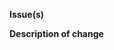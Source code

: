 **Issue(s)**
<!-- Always provide a link to at least one issue to which this PR contributes -->

**Description of change**
<!-- Provide a clear description -->
<!-- Include the user impact of the change, as well as technical details -->
<!-- What was the motivation for the change? Describe the problem with the existing code and how the it is addressed by the change -->
<!-- What were the details of the change? -->

<!-- **Blueprints** -->
<!-- In case there are changes in blueprints code, it is mandatory to add screenshot of the final blueprint -->
<!-- If the whole blueprint change cannot be fit in the screenshot, add multiple screenshots -->
<!-- A screenshot of a partial blueprint can be added as long as it show all changes involved in the blueprint -->

<!-- **Diagrams** -->
<!-- If architectural refactoring is involved in this PR, it should be accompanied with a diagram of the new architecture. -->

<!-- **Code reviews** -->
<!-- Code reviews are mandatory for all PRs, including cherry picks and build fixes -->
<!-- You are encouraged to talk reviewers through the PR. This can help clarify the changes and expedite the process -->
<!-- Always provide feedback to code review questions that have not been addressed by code changes -->
<!-- Do not edit or delete other contributors comments -->

<!-- Potentially **Testing** -->
<!-- Provide information to describe how the changes above have been tested -->
<!-- For any changes that affect production or test code a link to a VTest run is required -->
<!-- In cases where a VTest run is not applicable please provide a note to say why -->
<!-- Confirm the VTest ran successfully or is consistent with the daily test run results -->
